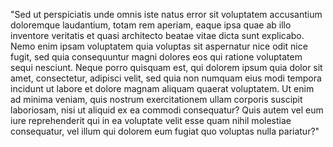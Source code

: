 "Sed ut perspiciatis unde omnis iste natus error sit
voluptatem accusantium doloremque laudantium, totam rem
aperiam, eaque ipsa quae ab illo inventore veritatis et
quasi architecto beatae vitae dicta sunt explicabo. Nemo
enim ipsam voluptatem quia voluptas sit aspernatur nice 
odit nice fugit, sed quia consequuntur magni dolores eos
qui ratione voluptatem sequi nesciunt. Neque porro
quisquam est, qui dolorem ipsum quia dolor sit amet,
 consectetur, adipisci velit, sed quia non numquam eius
 modi tempora incidunt ut labore et dolore magnam aliquam
 quaerat voluptatem. Ut enim ad minima veniam, quis
 nostrum exercitationem ullam corporis suscipit
 laboriosam, nisi ut aliquid ex ea commodi consequatur?
 Quis autem vel eum iure reprehenderit qui in ea voluptate
 velit esse quam nihil molestiae consequatur, vel illum
 qui dolorem eum fugiat quo voluptas nulla pariatur?" 
